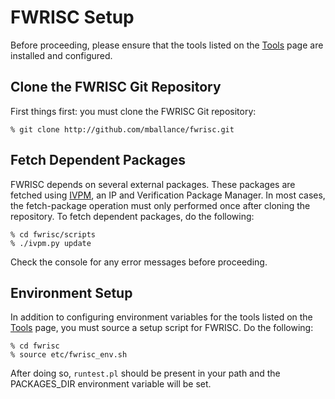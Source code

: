 # FWRISC Setup

Before proceeding, please ensure that the tools listed on the [Tools](fwrisc_tools.md) page are installed and configured.

## Clone the FWRISC Git Repository

First things first: you must clone the FWRISC Git repository:
```
% git clone http://github.com/mballance/fwrisc.git
```


## Fetch Dependent Packages
FWRISC depends on several external packages. These packages are fetched using [IVPM](http://github.com/mballance/ivpm), an IP and Verification Package Manager. In most cases, the fetch-package operation 
must only performed once after cloning the repository. To fetch dependent packages, do the following:

```
% cd fwrisc/scripts
% ./ivpm.py update
```

Check the console for any error messages before proceeding.

## Environment Setup
In addition to configuring environment variables for the tools listed on the [Tools](fwrisc_tools.md) page, you must source a setup script for FWRISC. Do the following:

```
% cd fwrisc
% source etc/fwrisc_env.sh
```

After doing so, `runtest.pl` should be present in your path and the PACKAGES_DIR environment variable will be set.
